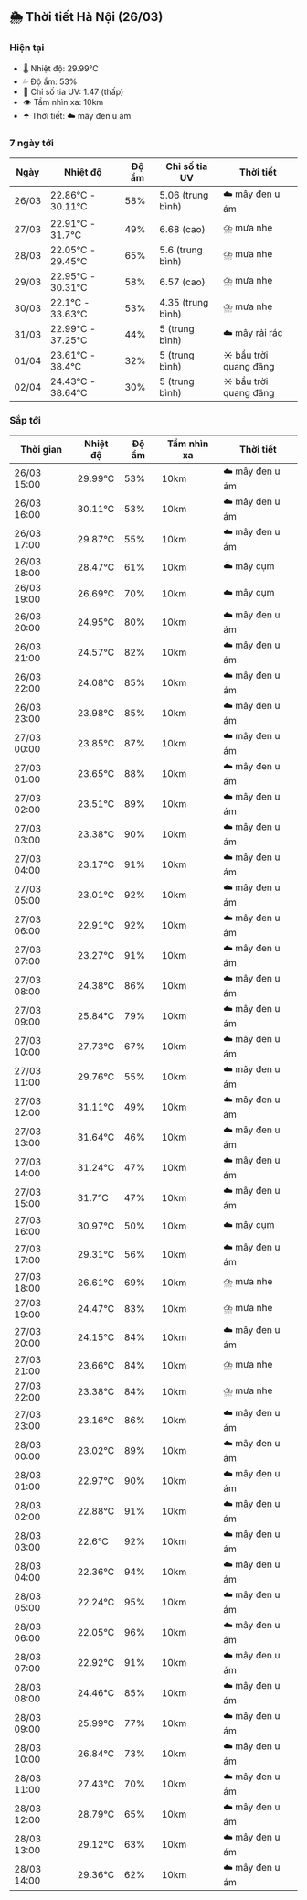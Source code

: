 ## 🌦️ Thời tiết Hà Nội (26/03)

### Hiện tại

- 🌡️ Nhiệt độ: 29.99℃
- 💦 Độ ẩm: 53%
- 🌟 Chỉ số tia UV: 1.47 (thấp)
- 👁️ Tầm nhìn xa: 10km
- ☂️ Thời tiết: ☁️ mây đen u ám

### 7 ngày tới

| Ngày | Nhiệt độ | Độ ẩm | Chỉ số tia UV | Thời tiết |
| --- | --- | --- | --- | --- |
| 26/03 | 22.86℃ - 30.11℃ | 58% | 5.06 (trung bình) | ☁️ mây đen u ám |
| 27/03 | 22.91℃ - 31.7℃ | 49% | 6.68 (cao) | ⛈️ mưa nhẹ |
| 28/03 | 22.05℃ - 29.45℃ | 65% | 5.6 (trung bình) | ⛈️ mưa nhẹ |
| 29/03 | 22.95℃ - 30.31℃ | 58% | 6.57 (cao) | ⛈️ mưa nhẹ |
| 30/03 | 22.1℃ - 33.63℃ | 53% | 4.35 (trung bình) | ⛈️ mưa nhẹ |
| 31/03 | 22.99℃ - 37.25℃ | 44% | 5 (trung bình) | ☁️ mây rải rác |
| 01/04 | 23.61℃ - 38.4℃ | 32% | 5 (trung bình) | ☀️ bầu trời quang đãng |
| 02/04 | 24.43℃ - 38.64℃ | 30% | 5 (trung bình) | ☀️ bầu trời quang đãng |

### Sắp tới

| Thời gian | Nhiệt độ | Độ ẩm | Tầm nhìn xa | Thời tiết |
| --- | --- | --- | --- | --- |
| 26/03 15:00 | 29.99℃ | 53% | 10km | ☁️ mây đen u ám |
| 26/03 16:00 | 30.11℃ | 53% | 10km | ☁️ mây đen u ám |
| 26/03 17:00 | 29.87℃ | 55% | 10km | ☁️ mây đen u ám |
| 26/03 18:00 | 28.47℃ | 61% | 10km | ☁️ mây cụm |
| 26/03 19:00 | 26.69℃ | 70% | 10km | ☁️ mây cụm |
| 26/03 20:00 | 24.95℃ | 80% | 10km | ☁️ mây đen u ám |
| 26/03 21:00 | 24.57℃ | 82% | 10km | ☁️ mây đen u ám |
| 26/03 22:00 | 24.08℃ | 85% | 10km | ☁️ mây đen u ám |
| 26/03 23:00 | 23.98℃ | 85% | 10km | ☁️ mây đen u ám |
| 27/03 00:00 | 23.85℃ | 87% | 10km | ☁️ mây đen u ám |
| 27/03 01:00 | 23.65℃ | 88% | 10km | ☁️ mây đen u ám |
| 27/03 02:00 | 23.51℃ | 89% | 10km | ☁️ mây đen u ám |
| 27/03 03:00 | 23.38℃ | 90% | 10km | ☁️ mây đen u ám |
| 27/03 04:00 | 23.17℃ | 91% | 10km | ☁️ mây đen u ám |
| 27/03 05:00 | 23.01℃ | 92% | 10km | ☁️ mây đen u ám |
| 27/03 06:00 | 22.91℃ | 92% | 10km | ☁️ mây đen u ám |
| 27/03 07:00 | 23.27℃ | 91% | 10km | ☁️ mây đen u ám |
| 27/03 08:00 | 24.38℃ | 86% | 10km | ☁️ mây đen u ám |
| 27/03 09:00 | 25.84℃ | 79% | 10km | ☁️ mây đen u ám |
| 27/03 10:00 | 27.73℃ | 67% | 10km | ☁️ mây đen u ám |
| 27/03 11:00 | 29.76℃ | 55% | 10km | ☁️ mây đen u ám |
| 27/03 12:00 | 31.11℃ | 49% | 10km | ☁️ mây đen u ám |
| 27/03 13:00 | 31.64℃ | 46% | 10km | ☁️ mây đen u ám |
| 27/03 14:00 | 31.24℃ | 47% | 10km | ☁️ mây đen u ám |
| 27/03 15:00 | 31.7℃ | 47% | 10km | ☁️ mây đen u ám |
| 27/03 16:00 | 30.97℃ | 50% | 10km | ☁️ mây cụm |
| 27/03 17:00 | 29.31℃ | 56% | 10km | ☁️ mây đen u ám |
| 27/03 18:00 | 26.61℃ | 69% | 10km | ⛈️ mưa nhẹ |
| 27/03 19:00 | 24.47℃ | 83% | 10km | ⛈️ mưa nhẹ |
| 27/03 20:00 | 24.15℃ | 84% | 10km | ☁️ mây đen u ám |
| 27/03 21:00 | 23.66℃ | 84% | 10km | ⛈️ mưa nhẹ |
| 27/03 22:00 | 23.38℃ | 84% | 10km | ⛈️ mưa nhẹ |
| 27/03 23:00 | 23.16℃ | 86% | 10km | ☁️ mây đen u ám |
| 28/03 00:00 | 23.02℃ | 89% | 10km | ☁️ mây đen u ám |
| 28/03 01:00 | 22.97℃ | 90% | 10km | ☁️ mây đen u ám |
| 28/03 02:00 | 22.88℃ | 91% | 10km | ☁️ mây đen u ám |
| 28/03 03:00 | 22.6℃ | 92% | 10km | ☁️ mây đen u ám |
| 28/03 04:00 | 22.36℃ | 94% | 10km | ☁️ mây đen u ám |
| 28/03 05:00 | 22.24℃ | 95% | 10km | ☁️ mây đen u ám |
| 28/03 06:00 | 22.05℃ | 96% | 10km | ☁️ mây đen u ám |
| 28/03 07:00 | 22.92℃ | 91% | 10km | ☁️ mây đen u ám |
| 28/03 08:00 | 24.46℃ | 85% | 10km | ☁️ mây đen u ám |
| 28/03 09:00 | 25.99℃ | 77% | 10km | ☁️ mây đen u ám |
| 28/03 10:00 | 26.84℃ | 73% | 10km | ☁️ mây đen u ám |
| 28/03 11:00 | 27.43℃ | 70% | 10km | ☁️ mây đen u ám |
| 28/03 12:00 | 28.79℃ | 65% | 10km | ☁️ mây đen u ám |
| 28/03 13:00 | 29.12℃ | 63% | 10km | ☁️ mây đen u ám |
| 28/03 14:00 | 29.36℃ | 62% | 10km | ☁️ mây đen u ám |
